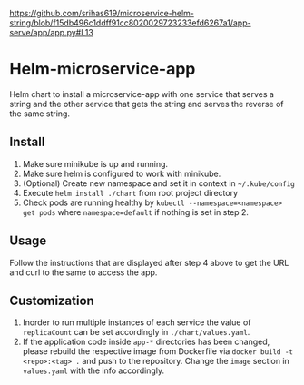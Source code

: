 https://github.com/srihas619/microservice-helm-string/blob/f15db496c1ddff91cc8020029723233efd6267a1/app-serve/app/app.py#L13

# Helm-microservice-app
Helm chart to install a microservice-app with one service that serves a string and the other service that gets the string and serves the reverse of the same string.

## Install
1. Make sure minikube is up and running.
2. Make sure helm is configured to work with minikube.
3. (Optional) Create new namespace and set it in context in `~/.kube/config`
4. Execute `helm install ./chart` from root project directory
5. Check pods are running healthy by `kubectl --namespace=<namespace> get pods` where `namespace=default` if nothing is set in step 2.

## Usage
Follow the instructions that are displayed after step 4 above to get the URL and curl to the same to access the app.

## Customization
1. Inorder to run multiple instances of each service the value of `replicaCount` can be set accordingly in `./chart/values.yaml`.
2. If the application code inside `app-*` directories has been changed, please rebuild the respective image from Dockerfile via `docker build -t <repo>:<tag> .` and push to the repository. Change the `image` section in `values.yaml` with the info accordingly.
